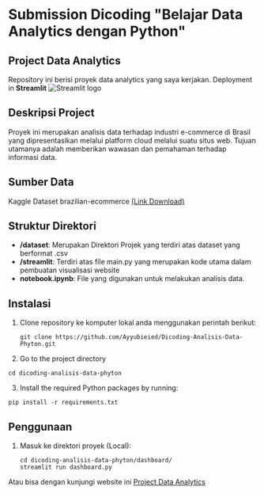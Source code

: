 # Submission Dicoding "Belajar Data Analytics dengan Python"

## Project Data Analytics

Repository ini berisi proyek data analytics yang saya kerjakan. Deployment in **Streamlit** <img src="https://user-images.githubusercontent.com/7164864/217935870-c0bc60a3-6fc0-4047-b011-7b4c59488c91.png" alt="Streamlit logo"></img>

## Deskripsi Project

Proyek ini merupakan analisis data terhadap industri e-commerce di Brasil yang dipresentasikan melalui platform cloud melalui suatu situs web. Tujuan utamanya adalah memberikan wawasan dan pemahaman terhadap informasi data.

## Sumber Data
Kaggle Dataset brazilian-ecommerce [(Link Download)](https://www.kaggle.com/datasets/olistbr/brazilian-ecommerce/data)

## Struktur Direktori

- **/dataset**: Merupakan Direktori Projek yang terdiri atas dataset yang berformat .csv
- **/streamlit**: Terdiri atas file main.py yang merupakan kode utama dalam pembuatan visualisasi website
- **notebook.ipynb**: File yang digunakan untuk melakukan analisis data.

## Instalasi

1. Clone repository ke komputer lokal anda menggunakan perintah berikut:

   ```shell
   git clone https://github.com/Ayyubieied/Dicoding-Analisis-Data-Phyton.git
   ```
2. Go to the project directory
```
cd dicoding-analisis-data-phyton
```
3. Install the required Python packages by running:
```
pip install -r requirements.txt
```

## Penggunaan

1. Masuk ke direktori proyek (Local):

   ```shell
   cd dicoding-analisis-data-phyton/dashboard/
   streamlit run dashboard.py
   ```

Atau bisa dengan kunjungi website ini [Project Data Analytics](https://dcdmpw57hl8sm8em9kkbav.streamlit.app/)
   
